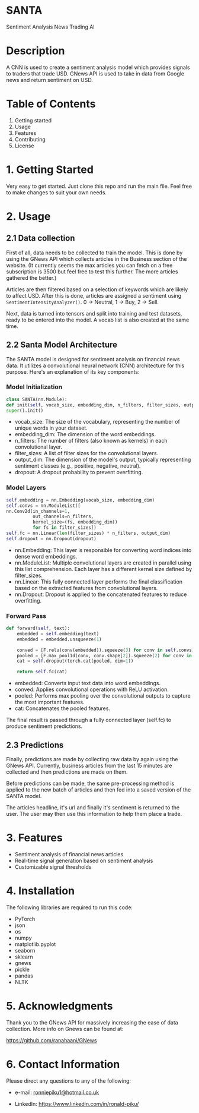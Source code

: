 # SANTA
Sentiment Analysis News Trading AI

# Description
A CNN is used to create a sentiment analysis model which provides signals to traders that trade USD. GNews API is used to take in data from Google news and return sentiment on USD.

# Table of Contents

1. Getting started
2. Usage
3. Features
4. Contributing
5. License

# 1. Getting Started
Very easy to get started. Just clone this repo and run the main file. Feel free to make changes to suit your own needs.

# 2. Usage
## 2.1 Data collection
First of all, data needs to be collected to train the model. This is done by using the GNews API which collects articles in the Business section of the website. (It currently seems the max articles you can fetch on a free subscription is 3500 but feel free to test this further. The more articles gathered the better.)

Articles are then filtered based on a selection of keywords which are likely to affect USD. After this is done, articles are assigned a sentiment using `SentimentIntensityAnalyzer()`. 0 -> Neutral, 1 -> Buy, 2 -> Sell.

Next, data is turned into tensors and split into training and test datasets, ready to be entered into the model. A vocab list is also created at the same time.

## 2.2 Santa Model Architecture
The SANTA model is designed for sentiment analysis on financial news data. It utilizes a convolutional neural network (CNN) architecture for this purpose. Here's an explanation of its key components:

### Model Initialization

```python
class SANTA(nn.Module):
def init(self, vocab_size, embedding_dim, n_filters, filter_sizes, output_dim, dropout):
super().init()
```

- vocab_size: The size of the vocabulary, representing the number of unique words in your dataset.
- embedding_dim: The dimension of the word embeddings.
- n_filters: The number of filters (also known as kernels) in each convolutional layer.
- filter_sizes: A list of filter sizes for the convolutional layers.
- output_dim: The dimension of the model's output, typically representing sentiment classes (e.g., positive, negative, neutral).
- dropout: A dropout probability to prevent overfitting.

### Model Layers 

```python
self.embedding = nn.Embedding(vocab_size, embedding_dim)
self.convs = nn.ModuleList([
nn.Conv2d(in_channels=1,
          out_channels=n_filters,
          kernel_size=(fs, embedding_dim))
          for fs in filter_sizes])
self.fc = nn.Linear(len(filter_sizes) * n_filters, output_dim)
self.dropout = nn.Dropout(dropout)
```

- nn.Embedding: This layer is responsible for converting word indices into dense word embeddings.
- nn.ModuleList: Multiple convolutional layers are created in parallel using this list comprehension. Each layer has a different kernel size defined by filter_sizes.
- nn.Linear: This fully connected layer performs the final classification based on the extracted features from convolutional layers.
- nn.Dropout: Dropout is applied to the concatenated features to reduce overfitting.

### Forward Pass

```python
def forward(self, text):
    embedded = self.embedding(text)
    embedded = embedded.unsqueeze(1)

    conved = [F.relu(conv(embedded)).squeeze(3) for conv in self.convs]
    pooled = [F.max_pool1d(conv, conv.shape[2]).squeeze(2) for conv in conved]
    cat = self.dropout(torch.cat(pooled, dim=1))

    return self.fc(cat)
```
- embedded: Converts input text data into word embeddings.
- conved: Applies convolutional operations with ReLU activation.
- pooled: Performs max pooling over the convolutional outputs to capture the most important features.
- cat: Concatenates the pooled features.

The final result is passed through a fully connected layer (self.fc) to produce sentiment predictions.

## 2.3 Predictions

Finally, predictions are made by collecting raw data by again using the GNews API. Currently, business articles from the last 15 minutes are collected and then predictions are made on them.

Before predictions can be made, the same pre-processing method is applied to the new batch of articles and then fed into a saved version of the SANTA model. 

The articles headline, it's url and finally it's sentiment is returned to the user. The user may then use this information to help them place a trade.


# 3. Features

- Sentiment analysis of financial news articles
- Real-time signal generation based on sentiment analysis
- Customizable signal thresholds

# 4. Installation
The following libraries are required to run this code:

- PyTorch
- json
- os
- numpy
- matplotlib.pyplot
- seaborn
- sklearn
- gnews
- pickle
- pandas
- NLTK

# 5. Acknowledgments
Thank you to the GNews API for massively increasing the ease of data collection. More info on Gnews can be found at:

https://github.com/ranahaani/GNews

# 6. Contact Information
Please direct any questions to any of the following:

- e-mail: ronniepiku1@hotmail.co.uk

- LinkedIn: https://www.linkedin.com/in/ronald-piku/